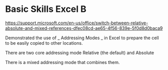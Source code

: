 # Basic Skills Excel B

https://support.microsoft.com/en-us/office/switch-between-relative-absolute-and-mixed-references-dfec08cd-ae65-4f56-839e-5f0d8d0baca9

Demonstrated the use of _ Addressing Modes _   in Excel to prepare the cell to be easily copied to other locations.

There are two core addressing mode Relative (the default) and Absolute

There is a mixed addressing mode that combines them.
